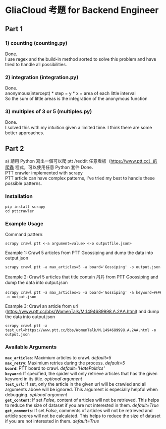# GliaCloud 考題 for Backend Engineer  
## Part 1
### 1) counting \(counting.py\)
Done.  
I use regex and the build-in method sorted to solve this problem and have tried to handle all possibilities.
### 2) integration \(integration.py\)
Done.  
anonymous(intercept) * step = y * x = area of each little interval  
So the sum of little areas is the integration of the anonymous function
### 3) multiples of 3 or 5 \(multiples.py\)
Done.  
I solved this with my intuition given a limited time. I think there are some better approaches.
## Part 2
a) 請用 Python 寫出一個可以爬 ptt /reddit 任意看板（https://www.ptt.cc）的爬蟲
程式，可以使用任意 Python 套件
Done.  
PTT crawler implemented with scrapy  
PTT article can have complex patterns, I've tried my best to handle these possible patterns.
### Installation

    pip install scrapy
    cd pttcrawler

### Example Usage

Command pattern:  

    scrapy crawl ptt <-a argument=value> <-o outputfile.json>  

Example 1: Crawl 5 articles from PTT Goossiping and dump the data into output.json

    scrapy crawl ptt -a max_articles=5 -a board='Gossiping' -o output.json

Example 2: Crawl 5 articles that title contain 丹丹 from PTT Goossiping and dump the data into output.json  

    scrapy crawl ptt -a max_articles=5 -a board='Gossiping' -a keyword=丹丹 -o output.json

Example 3: Crawl an article from url (https://www.ptt.cc/bbs/WomenTalk/M.1494689998.A.2AA.html) and dump the data into output.json  

    scrapy crawl ptt -a test_url=https://www.ptt.cc/bbs/WomenTalk/M.1494689998.A.2AA.html -o output.json

### Available Arguments
**`max_articles`**: Maximium articles to crawl. *default=5*  
**`max_retry`**: Maximium retries during the process. *default=5*  
**`board`**: PTT board to crawl. *default='HatePolitics'*  
**`keyword`**: If specified, the spider will only retrieve articles that has the given keyword in its title. *optional argument*    
**`test_url`**: If set, only the article in the given url will be crawled and all arguments above will be ignored. This argument is especially helpful when debugging. *optional argument*  
**`get_content`**: If set *False*, content of articles will not be retrieved. This helps to reduce the size of dataset if you are not interested in them. *default=True*  
**`get_comments`**: If set *False*, comments of articles will not be retrieved and article scores will not be calculated. This helps to reduce the size of dataset if you are not interested in them. *default=True*  